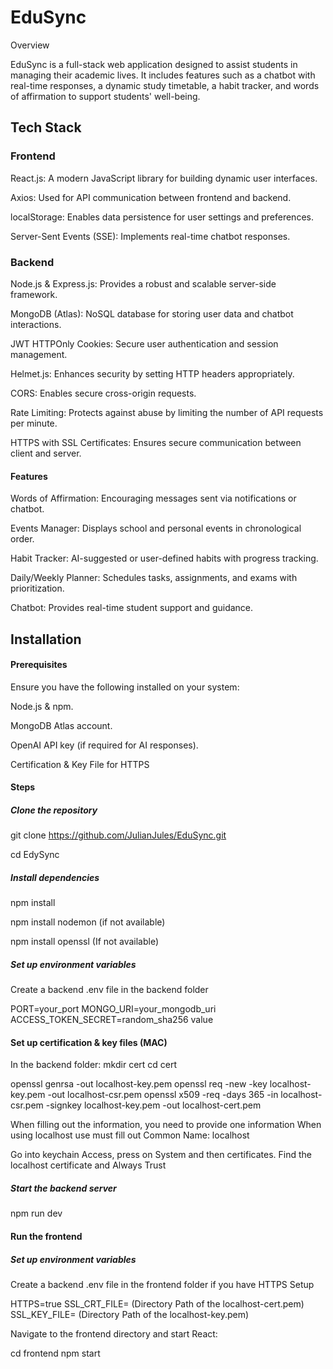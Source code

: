 # EduSync

Overview

EduSync is a full-stack web application designed to assist students in managing their academic lives. It includes features such as a chatbot with real-time responses, a dynamic study timetable, a habit tracker, and words of affirmation to support students' well-being.

## Tech Stack

### Frontend

React.js: A modern JavaScript library for building dynamic user interfaces.

Axios: Used for API communication between frontend and backend.

localStorage: Enables data persistence for user settings and preferences.

Server-Sent Events (SSE): Implements real-time chatbot responses.

### Backend

Node.js & Express.js: Provides a robust and scalable server-side framework.

MongoDB (Atlas): NoSQL database for storing user data and chatbot interactions.

JWT HTTPOnly Cookies: Secure user authentication and session management.

Helmet.js: Enhances security by setting HTTP headers appropriately.

CORS: Enables secure cross-origin requests.

Rate Limiting: Protects against abuse by limiting the number of API requests per minute.

HTTPS with SSL Certificates: Ensures secure communication between client and server.

#### Features

Words of Affirmation: Encouraging messages sent via notifications or chatbot.

Events Manager: Displays school and personal events in chronological order.

Habit Tracker: AI-suggested or user-defined habits with progress tracking.

Daily/Weekly Planner: Schedules tasks, assignments, and exams with prioritization.

Chatbot: Provides real-time student support and guidance.

## Installation

#### Prerequisites

Ensure you have the following installed on your system:

Node.js & npm.

MongoDB Atlas account.

OpenAI API key (if required for AI responses).

Certification & Key File for HTTPS

#### Steps

##### Clone the repository

git clone https://github.com/JulianJules/EduSync.git

cd EdySync

##### Install dependencies

npm install

npm install nodemon (if not available)

npm install openssl (If not available)

##### Set up environment variables
Create a backend .env file in the backend folder

PORT=your_port
MONGO_URI=your_mongodb_uri
ACCESS_TOKEN_SECRET=random_sha256 value

#### Set up certification & key files (MAC)

In the backend folder:
mkdir cert
cd cert

openssl genrsa -out localhost-key.pem
openssl req -new -key localhost-key.pem -out localhost-csr.pem
openssl x509 -req -days 365 -in localhost-csr.pem -signkey localhost-key.pem -out localhost-cert.pem


When filling out the information, you need to provide one information
When using localhost use must fill out Common Name: localhost

Go into keychain Access, press on System and then certificates. Find the localhost certificate and Always Trust

##### Start the backend server

npm run dev

#### Run the frontend

##### Set up environment variables
Create a backend .env file in the frontend folder if you have HTTPS Setup

HTTPS=true
SSL_CRT_FILE= (Directory Path of the localhost-cert.pem)
SSL_KEY_FILE= (Directory Path of the localhost-key.pem)

Navigate to the frontend directory and start React:

cd frontend
npm start
